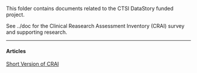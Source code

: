 
This folder contains documents related to the CTSI DataStory funded project.  

See ../doc for the Clinical Reasearch Assessment Inventory (CRAI) survey and supporting research.

----------------------------------------------------------------------------
#### Articles
[Short Version of CRAI](https://www.ncbi.nlm.nih.gov/pmc/articles/PMC3758379/)
